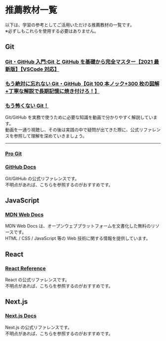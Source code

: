 # 推薦教材一覧

以下は、学習の参考としてご活用いただける推薦教材の一覧です。\
※必ずしもこれらを使用する必要はありません。

## Git

### [Git・GitHub 入門:Git と GitHub を基礎から完全マスター【2021 最新版】【VSCode 対応】](https://www.udemy.com/course/2021gitgithubvscode)

### [もう絶対に忘れない Git・GitHub【Git 100 本ノック+300 枚の図解+丁寧な解説で長期記憶に焼き付けろ！】](https://www.udemy.com/course/git100test)

### [もう怖くない Git！](https://www.udemy.com/course/unscared_git)

Git/GitHub を実務で使うために必要な知識を動画で分かりやすく解説しています。\
動画を一通り視聴し、その後は実践の中で疑問が出てきた際に、公式リファレンスを参照して理解を深めていきましょう。

---

### [Pro Git](https://git-scm.com/book/ja/v2)

### [GitHub Docs](https://docs.github.com/ja/get-started/quickstart)

Git/GitHub の公式リファレンスです。\
不明点があれば、こちらを参照するのがおすすめです。

## JavaScript

### [MDN Web Docs](https://developer.mozilla.org/ja/docs/Web/JavaScript)

MDN Web Docs は、オープンウェブプラットフォームを文書化した無料のリソースです。\
HTML / CSS / JavaScript 等の Web 技術に関する情報を提供しています。

## React

### [React Reference](https://ja.react.dev/reference/react)

React の公式リファレンスです。\
不明点があれば、こちらを参照するのがおすすめです。

## Next.js

### [Next.js Docs](https://nextjs.org/docs)

Next.js の公式リファレンスです。\
不明点があれば、こちらを参照するのがおすすめです。
